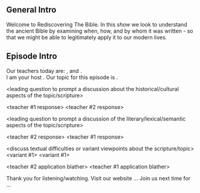 <music>
  
## General Intro
Welcome to Rediscovering The Bible.  In this _show_ we look to understand the ancient Bible by examining when, how, and by whom it was written - so that we might be able to legitimately apply it to our modern lives.

  
## Episode Intro

Our teachers today are: <whoever>, and <whoever>.  
I am your host <whoever>.
Our topic for this episode is <whatever>.

<leading question to prompt a discussion about the historical/cultural aspects of the topic/scripture>

<teacher #1 response>
<teacher #2 response>


<leading question to prompt a discussion of the literary/lexical/semantic aspects of the topic/scripture>

<teacher #2 response>
<teacher #1 response>
  
<discuss textual difficulties or variant viewpoints about the scripture/topic>
<variant #1>
<variant #1>

<teacher #2 application blather>
<teacher #1 application blather>


<synopsis and bibliographical stuff>


Thank you for listening/watching.
Visit our website ... 
Join us next time for ...

<music>
